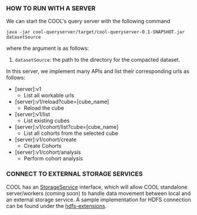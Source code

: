 ### HOW TO RUN WITH A SERVER
We can start the COOL's query server with the following command
```
java -jar cool-queryserver/target/cool-queryserver-0.1-SNAPSHOT.jar datasetSource
```
where the argument is as follows:
1. `datasetSource`: the path to the directory for the compacted dataset. 

In this server, we implement many APIs and list their corresponding urls as follows:
- \[server]:v1
  - List all workable urls
- \[server]:v1/reload?cube=[cube_name]
  - Reload the cube
- \[server]:v1/list
  - List existing cubes
- \[server]:v1/cohort/list?cube=[cube_name]
  - List all cohorts from the selected cube
- \[server]:v1/cohort/create 
  - Create Cohorts
- \[server]:v1/cohort/analysis
  - Perform cohort analysis


### CONNECT TO EXTERNAL STORAGE SERVICES
COOL has an [StorageService](cool-core/src/main/java/com/nus/cool/storageservice/StorageService.java) interface, which will allow COOL standalone server/workers (coming soon) to handle data movement between local and an external storage service. A sample implementation for HDFS connection can be found under the [hdfs-extensions](cool-extensions/hdfs-extensions/).